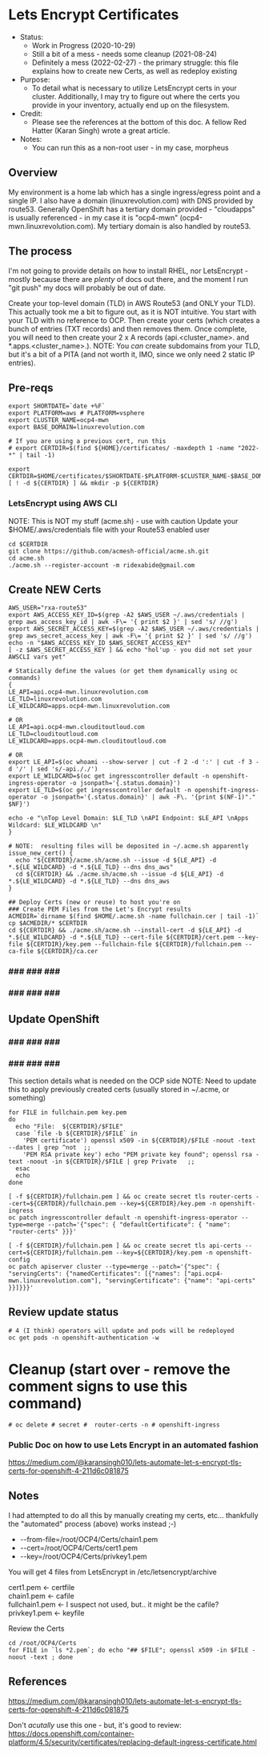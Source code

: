# Lets Encrypt Certificates

* Status:   
  * Work in Progress (2020-10-29)  
  * Still a bit of a mess - needs some cleanup (2021-08-24)  
  * Definitely a mess (2022-02-27) - the primary struggle:  this file explains how to create new Certs, as well as redeploy existing
* Purpose:  
  * To detail what is necessary to utilize LetsEncrypt certs in your   
          cluster.  Additionally, I may try to figure out where the certs you  
          provide in your inventory, actually end up on the filesystem.  
* Credit:   
  * Please see the references at the bottom of this doc.  A fellow Red Hatter (Karan Singh) wrote a great article.  
* Notes:     
  * You can run this as a non-root user - in my case, morpheus  
  
## Overview
My environment is a home lab which has a single ingress/egress point and a single IP.  I also have a domain (linuxrevolution.com) with DNS provided by route53.  Generally OpenShift has a tertiary domain provided - "cloudapps" is usually referenced - in my case it is "ocp4-mwn" (ocp4-mwn.linuxrevolution.com).  My tertiary domain is also handled by route53.

## The process
I'm not going to provide details on how to install RHEL, nor LetsEncrypt - mostly because there are *plenty* of docs out there, and the moment I run "git push" my docs will probably be out of date.  

Create your top-level domain (TLD) in AWS Route53 (and ONLY your TLD).  This actually took me a bit to figure out, as it is NOT intuitive.  You start with your TLD with no reference to OCP.  Then create your certs (which creates a bunch of entries (TXT records) and then removes them.  Once complete, you will need to then create your 2 x A records (api.<cluster_name>.<domain> and *.apps.<cluster_name>.<domain>).  NOTE:  You *can* create subdomains from your TLD, but it's a bit of a PITA (and not worth it, IMO, since we only need 2 static IP entries).

## Pre-reqs
```
export SHORTDATE=`date +%F`
export PLATFORM=aws # PLATFORM=vsphere
export CLUSTER_NAME=ocp4-mwn
export BASE_DOMAIN=linuxrevolution.com

# If you are using a previous cert, run this
# export CERTDIR=$(find ${HOME}/certificates/ -maxdepth 1 -name "2022-*" | tail -1)

export CERTDIR=$HOME/certificates/$SHORTDATE-$PLATFORM-$CLUSTER_NAME-$BASE_DOMAIN
[ ! -d ${CERTDIR} ] && mkdir -p ${CERTDIR} 
```

### LetsEncrypt using AWS CLI
NOTE:  This is NOT my stuff (acme.sh) - use with caution
Update your $HOME/.aws/credentials file with your Route53 enabled user

```
cd $CERTDIR
git clone https://github.com/acmesh-official/acme.sh.git
cd acme.sh
./acme.sh --register-account -m ridexabide@gmail.com
```

## Create NEW Certs
```
AWS_USER="rxa-route53"
export AWS_ACCESS_KEY_ID=$(grep -A2 $AWS_USER ~/.aws/credentials | grep aws_access_key_id | awk -F\= '{ print $2 }' | sed 's/ //g')
export AWS_SECRET_ACCESS_KEY=$(grep -A2 $AWS_USER ~/.aws/credentials | grep aws_secret_access_key | awk -F\= '{ print $2 }' | sed 's/ //g')
echo -n "$AWS_ACCESS_KEY_ID $AWS_SECRET_ACCESS_KEY"
[ -z $AWS_SECRET_ACCESS_KEY ] && echo "hol'up - you did not set your AWSCLI vars yet"

# Statically define the values (or get them dynamically using oc commands)
{
LE_API=api.ocp4-mwn.linuxrevolution.com
LE_TLD=linuxrevolution.com
LE_WILDCARD=apps.ocp4-mwn.linuxrevolution.com

# OR
LE_API=api.ocp4-mwn.clouditoutloud.com
LE_TLD=clouditoutloud.com
LE_WILDCARD=apps.ocp4-mwn.clouditoutloud.com

# OR
export LE_API=$(oc whoami --show-server | cut -f 2 -d ':' | cut -f 3 -d '/' | sed 's/-api././')
export LE_WILDCARD=$(oc get ingresscontroller default -n openshift-ingress-operator -o jsonpath='{.status.domain}')
export LE_TLD=$(oc get ingresscontroller default -n openshift-ingress-operator -o jsonpath='{.status.domain}' | awk -F\. '{print $(NF-1)"." $NF}')

echo -e "\nTop Level Domain: $LE_TLD \nAPI Endpoint: $LE_API \nApps Wildcard: $LE_WILDCARD \n"
}

# NOTE:  resulting files will be deposited in ~/.acme.sh apparently
issue_new_cert() {
  echo "${CERTDIR}/acme.sh/acme.sh --issue -d ${LE_API} -d *.${LE_WILDCARD} -d *.${LE_TLD} --dns dns_aws"
  cd ${CERTDIR} && ./acme.sh/acme.sh --issue -d ${LE_API} -d *.${LE_WILDCARD} -d *.${LE_TLD} --dns dns_aws
}

## Deploy Certs (new or reuse) to host you're on
### Create PEM Files from the Let's Encrypt results
ACMEDIR=`dirname $(find $HOME/.acme.sh -name fullchain.cer | tail -1)`
cp $ACMEDIR/* $CERTDIR
cd ${CERTDIR} && ./acme.sh/acme.sh --install-cert -d ${LE_API} -d *.${LE_WILDCARD} -d *.${LE_TLD} --cert-file ${CERTDIR}/cert.pem --key-file ${CERTDIR}/key.pem --fullchain-file ${CERTDIR}/fullchain.pem --ca-file ${CERTDIR}/ca.cer
```

### ### ### ### ### 
### ### ### ### ### 
## Update OpenShift 
### ### ### ### ### 
### ### ### ### ### 
This section details what is needed on the OCP side 
NOTE: Need to update this to apply previously created certs (usually stored in ~/.acme, or something)
```
for FILE in fullchain.pem key.pem
do 
  echo "File:  ${CERTDIR}/$FILE"
  case `file -b ${CERTDIR}/$FILE` in
    'PEM certificate') openssl x509 -in ${CERTDIR}/$FILE -noout -text --dates | grep ^not  ;;
    'PEM RSA private key') echo "PEM private key found"; openssl rsa -text -noout -in ${CERTDIR}/$FILE | grep Private   ;;
  esac
  echo 
done

[ -f ${CERTDIR}/fullchain.pem ] && oc create secret tls router-certs --cert=${CERTDIR}/fullchain.pem --key=${CERTDIR}/key.pem -n openshift-ingress
oc patch ingresscontroller default -n openshift-ingress-operator --type=merge --patch='{"spec": { "defaultCertificate": { "name": "router-certs" }}}'

[ -f ${CERTDIR}/fullchain.pem ] && oc create secret tls api-certs --cert=${CERTDIR}/fullchain.pem --key=${CERTDIR}/key.pem -n openshift-config
oc patch apiserver cluster --type=merge --patch='{"spec": { "servingCerts": {"namedCertificates": [{"names": ["api.ocp4-mwn.linuxrevolution.com"], "servingCertificate": {"name": "api-certs" }}]}}}'
```
## Review update status
```
# 4 (I think) operators will update and pods will be redeployed
oc get pods -n openshift-authentication -w

```

# Cleanup (start over - remove the comment signs to use this command)
```
# oc delete # secret #  router-certs -n # openshift-ingress
```

### Public Doc on how to use Lets Encrypt in an automated fashion
https://medium.com/@karansingh010/lets-automate-let-s-encrypt-tls-certs-for-openshift-4-211d6c081875

## Notes 
I had attempted to do all this by manually creating my certs, etc... thankfully the "automated" process (above) works instead ;-)  
* --from-file=/root/OCP4/Certs/chain1.pem  
* --cert=/root/OCP4/Certs/cert1.pem  
* --key=/root/OCP4/Certs/privkey1.pem  

You will get 4 files from LetsEncrypt in /etc/letsencrypt/archive 

cert1.pem <- certfile  
chain1.pem <- cafile  
fullchain1.pem <- I suspect not used, but.. it might be the cafile?  
privkey1.pem <- keyfile  

Review the Certs
```
cd /root/OCP4/Certs
for FILE in `ls *2.pem`; do echo "## $FILE"; openssl x509 -in $FILE -noout -text ; done
```

## References
https://medium.com/@karansingh010/lets-automate-let-s-encrypt-tls-certs-for-openshift-4-211d6c081875  

Don't *acutally* use this one - but, it's good to review:  
https://docs.openshift.com/container-platform/4.5/security/certificates/replacing-default-ingress-certificate.html

